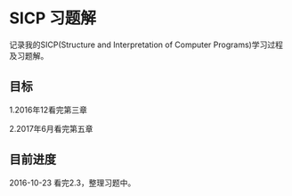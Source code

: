 # SICP 习题解
 记录我的SICP(Structure and Interpretation of Computer Programs)学习过程及习题解。

## 目标 
1.2016年12看完第三章

2.2017年6月看完第五章
## 目前进度
 2016-10-23 看完2.3，整理习题中。

